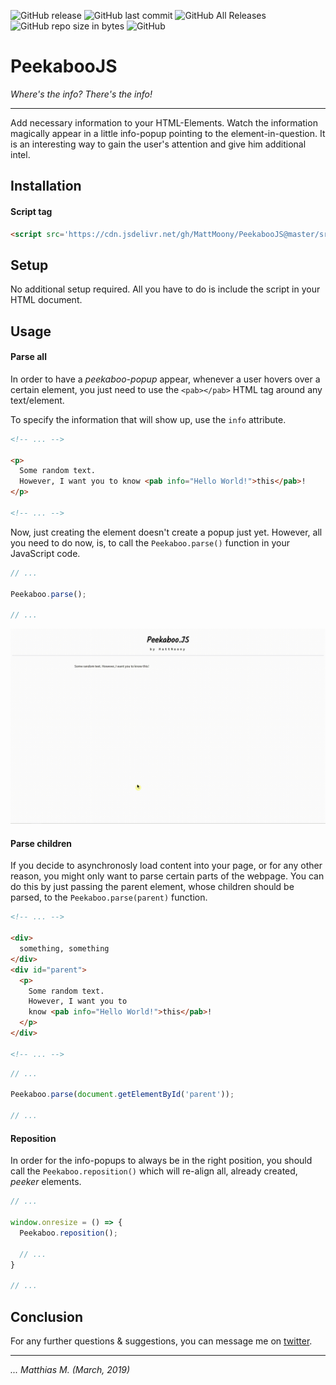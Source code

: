 ![GitHub release](https://img.shields.io/github/release/MattMoony/PeekabooJS.svg) ![GitHub last commit](https://img.shields.io/github/last-commit/MattMoony/PeekabooJS.svg) ![GitHub All Releases](https://img.shields.io/github/downloads/MattMoony/PeekabooJS/total.svg) ![GitHub repo size in bytes](https://img.shields.io/github/repo-size/MattMoony/PeekabooJS.svg) ![GitHub](https://img.shields.io/github/license/MattMoony/PeekabooJS.svg)

# PeekabooJS
_Where's the info? There's the info!_

---

Add necessary information to your HTML-Elements. Watch the information magically appear in a little info-popup pointing to the element-in-question. It is an interesting way to gain the user's attention and give him additional intel.

## Installation

#### Script tag

```html
<script src='https://cdn.jsdelivr.net/gh/MattMoony/PeekabooJS@master/src/peekaboo.js'></script>
```

## Setup

No additional setup required. All you have to do is include the script in your HTML document.

## Usage

#### Parse all

In order to have a _peekaboo-popup_ appear, whenever a user hovers over a certain element, you just need to use the `<pab></pab>` HTML tag around any text/element.

To specify the information that will show up, use the `info` attribute.

```html
<!-- ... -->

<p>
  Some random text.
  However, I want you to know <pab info="Hello World!">this</pab>!
</p>

<!-- ... -->
```

Now, just creating the element doesn't create a popup just yet. However, all you need to do now, is, to call the `Peekaboo.parse()` function in your JavaScript code.

```javascript
// ...

Peekaboo.parse();

// ...
```

![Example 0](./media/ex0.gif)

#### Parse children

If you decide to asynchronosly load content into your page, or for any other reason, you might only want to parse certain parts of the webpage. You can do this by just passing the parent element, whose children should be parsed, to the `Peekaboo.parse(parent)` function.

```html
<!-- ... -->

<div>
  something, something
</div>
<div id="parent">
  <p>
    Some random text.
    However, I want you to
    know <pab info="Hello World!">this</pab>!
  </p>
</div>

<!-- ... -->
```

```javascript
// ...

Peekaboo.parse(document.getElementById('parent'));

// ...
```

#### Reposition

In order for the info-popups to always be in the right position, you should call the `Peekaboo.reposition()` which will re-align all, already created, _peeker_ elements.

```javascript
// ...

window.onresize = () => {
  Peekaboo.reposition();

  // ...
}

// ...
```

## Conclusion

For any further questions & suggestions, you can message me on [twitter](https://twitter.com/Matthia23184857).

---

_... Matthias M. (March, 2019)_
